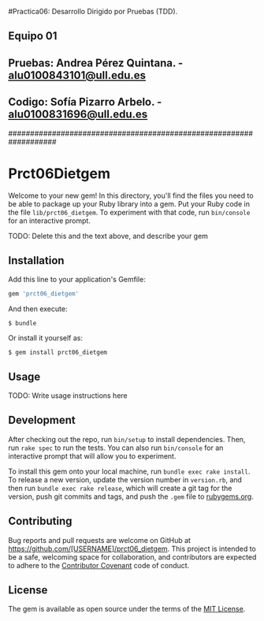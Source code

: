 #Practica06: Desarrollo Dirigido por Pruebas (TDD). 
## Equipo 01
## Pruebas: Andrea Pérez Quintana. - alu0100843101@ull.edu.es 
## Codigo:  Sofía Pizarro Arbelo.  - alu0100831696@ull.edu.es

###################################################################

# Prct06Dietgem

Welcome to your new gem! In this directory, you'll find the files you need to be able to package up your Ruby library into a gem. Put your Ruby code in the file `lib/prct06_dietgem`. To experiment with that code, run `bin/console` for an interactive prompt.

TODO: Delete this and the text above, and describe your gem

## Installation

Add this line to your application's Gemfile:

```ruby
gem 'prct06_dietgem'
```

And then execute:

    $ bundle

Or install it yourself as:

    $ gem install prct06_dietgem

## Usage

TODO: Write usage instructions here

## Development

After checking out the repo, run `bin/setup` to install dependencies. Then, run `rake spec` to run the tests. You can also run `bin/console` for an interactive prompt that will allow you to experiment.

To install this gem onto your local machine, run `bundle exec rake install`. To release a new version, update the version number in `version.rb`, and then run `bundle exec rake release`, which will create a git tag for the version, push git commits and tags, and push the `.gem` file to [rubygems.org](https://rubygems.org).

## Contributing

Bug reports and pull requests are welcome on GitHub at https://github.com/[USERNAME]/prct06_dietgem. This project is intended to be a safe, welcoming space for collaboration, and contributors are expected to adhere to the [Contributor Covenant](http://contributor-covenant.org) code of conduct.


## License

The gem is available as open source under the terms of the [MIT License](http://opensource.org/licenses/MIT).

